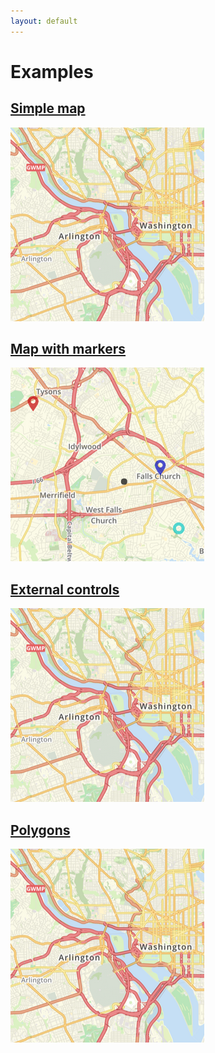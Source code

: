 ```yaml
---
layout: default
---
```


# Examples

## [Simple map](simple.html)
[![Simple map](screenshots/simple.png)](simple.html)

## [Map with markers](markers.html)
[![Map with markers](screenshots/markers.png)](markers.html)

## [External controls](controls.html)
[![External controls](screenshots/simple.png)](controls.html)

## [Polygons](polygons.html)
[![Polygons](screenshots/simple.png)](polygons.html)
